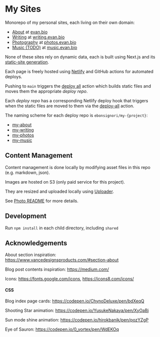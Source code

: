 # My Sites

Monorepo of my personal sites, each living on their own domain:

- [About](./about) at [evan.bio](https://evan.bio)
- [Writing](./writing) at [writing.evan.bio](https://writing.evan.bio)
- [Photography](./photos) at [photos.evan.bio](https://photos.evan.bio)
- [Music (TODO)](./music) at [music.evan.bio](https://music.evan.bio)

None of these sites rely on dynamic data, each is built using Next.js and its [static-site generation](https://nextjs.org/docs/advanced-features/static-html-export).

Each page is freely hosted using [Netlify](https://www.netlify.com/) and GitHub actions for automated deploys.

Pushing to `main` triggers the [deploy all](https://github.com/Ebonsignori/my-sites/blob/main/.github/workflows/deploy-all.yml) action which builds static files and moves them the appropriate _deploy repo_.

Each _deploy repo_ has a corresponding Netlify deploy hook that triggers when the static files are moved to them via the [deploy-all](https://github.com/Ebonsignori/my-sites/blob/main/.github/workflows/deploy-all.yml) action.

The naming scheme for each deploy repo is `ebonsignori/my-{project}`:
- [my-about](https://github.com/Ebonsignori/my-about)
- [my-writing](https://github.com/Ebonsignori/my-writing)
- [my-photos](https://github.com/Ebonsignori/my-photos)
- [my-music](https://github.com/Ebonsignori/my-music)

## Content Management

Content management is done locally by modifying asset files in this repo (e.g. markdown, json).

Images are hosted on S3 (only paid service for this project).

They are resized and uploaded locally using [Uploader](./uploader).

See [Photo README](./photos) for more details.

## Development

Run `npm install` in each child directory, including `shared`

## Acknowledgements

About section inspiration: https://www.vancedesignsproducts.com/#section-about

Blog post contents inspiration: https://medium.com/

Icons: https://fonts.google.com/icons, https://icons8.com/icons/

#### CSS

Blog index page cards: https://codepen.io/ChynoDeluxe/pen/bdXeqQ

Shooting Star animation: https://codepen.io/YusukeNakaya/pen/XyOaBj

Sun mode shine animation: https://codepen.io/hirokbanik/pen/pozYZgP

Eye of Sauron: https://codepen.io/0_vortex/pen/WdEKOq


